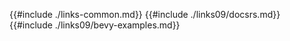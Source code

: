 {{#include ./links-common.md}}
{{#include ./links09/docsrs.md}}
{{#include ./links09/bevy-examples.md}}
